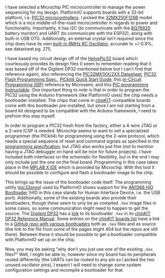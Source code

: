 I have selected a Microchip PIC microcontroller to manage the power sequencing for my design. PlatformIO supports boards with a 32-bit platform, i.e. [PIC32 microcontrollers](https://docs.platformio.org/en/latest/platforms/microchippic32.html). I picked the [32MX250F128B](https://www.microchip.com/wwwproducts/en/PIC32MX250F128B) model which is a nice middle-of-the-road microcontroller in regards to power and functionality. Importantly, it has I2C (to communicate with the [BQ76920](../BQ7692006) battery monitor) and UART (to communicate with the ESP32), along with built-in USB OTG. Additionally, an external crystal isn't required since the chip does have its own [built-in 8MHz RC Oscillator](https://microchipdeveloper.com/32bit:mx-osc), accurate to +/-0.9%, see datasheet pg. 275.

I have based my circuit design off of the [HelvePic32](https://www.helvepic32.org/assembly-instructions/) board which courteously provides its design files (I seem to remember reading that it was based off of the Digilent DP32 mentioned below but I can't find that reference again), also referencing the [PIC32MX1XX/2XX Datasheet](https://ww1.microchip.com/downloads/en/DeviceDoc/PIC32MX1XX2XX%20283644-PIN_Datasheet_DS60001168L.pdf), [PIC32 Flash Programming Spec.](https://ww1.microchip.com/downloads/en/DeviceDoc/PIC32-Flash-Programming-Specification-DS60001145.pdf), [PICkit4 Quick Start Guide](http://ww1.microchip.com/downloads/en/devicedoc/50002721a.pdf), this [In-Circuit Programming (ISP)](https://www.microsemi.com/document-portal/doc_view/129973-lpf-ac386-an) reference by Microsemi, and this [PIC programming Instructable](https://www.instructables.com/Programming-PIC-Microcontrollers/). One important thing to note is that in order to program the PIC32 using the Arduino framework (like PlatformIO uses) the chip needs a bootloader installed. The chips that come in [chipKIT](https://chipkit.net/about-us/)-compatible boards come with this bootloader pre-installed, but since I am not starting from a board kit designed to be compatible with the Arduino framework, I need to prefrom this step myself.

In order to program a PIC32 fresh from the factory, either a 4-wire JTAG or a 2-wire ICSP is needed. Microchip seems to want to sell a specialized programmer (the PICkit4) for programming using the 2-wire protocol, which needs a special sequence of reset and command signals as specified in the [programming specification](https://ww1.microchip.com/downloads/en/DeviceDoc/PIC32-Flash-Programming-Specification-DS60001145.pdf), but JTAG also works just fine (not to mention having a JTAG debugger on hand will be nice for future projects). I have included both interfaces on the schematic for flexibility, but in the end I may only include just the one on the final board. Programming in this case takes place in the [MPLAB X IDE](https://www.microchip.com/en-us/development-tools-tools-and-software/mplab-x-ide) which is provided by Microchip. With this tool it should be possible to configure and flash a bootloader image to the chip.

This brings up the issue of the bootloader code itself. The programming utility ([pic32prog](https://github.com/sergev/pic32prog?utm_source=platformio.org&utm_medium=docs)) used by PlatformIO shows support for the [AN1388 HID Bootloader](https://www.microchip.com/wwwappnotes/appnotes.aspx?appnote=en554836) (HID in this case stands for Human Interface Device, i.e. the USB port). Additionally, some of the existing boards also provide their bootloaders, though these seem to only be as compiled `.hex` image files in some cases, so some communication might need to happen to get the source. The [Digilent DP32](https://reference.digilentinc.com/microprocessor/dp32/start) has a [link](https://reference.digilentinc.com/_media/reference/microprocessor/dp32/chipkit-dp32-v01000303.zip) to its bootloader `.hex` in its [chipKIT DP32 Reference Manual](https://reference.digilentinc.com/chipkit_dp32/refmanual). Some entries on the [chipKIT boards list](https://chipkit.net/wiki/index.php?title=Boards) have a link to a [GitHub repo with various bootloaders](https://github.com/chipKIT32/PIC32-avrdude-bootloader/) both as `.hex` files and as source (the link to the file from some of the pages might 404 but the repos are still there). Between these it should be possible to get a bootloader compatible with PlatformIO set up on the chip.

Now, you may be asking "why don't you just use one of the existing `.hex` files?" Well, I might be able to, however since my board has its peripherals routed differently (the UARTs can be routed to any pin so I picked the two unused oscillator pins), I expect I will need to change some system configuration settings and recompile a bootloader for that.
